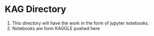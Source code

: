 # KAG Directory 

1. This directory will have the work in the form of jupyter notebooks. 
2. Notebooks are form KAGGLE pushed here 